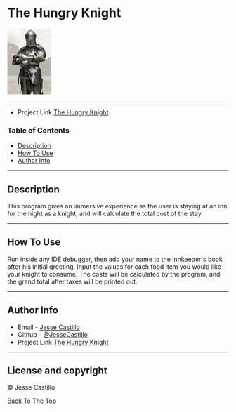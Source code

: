 # The Hungry Knight

<img src="images/knight.jpeg" width="100">


---
- Project Link [The Hungry Knight](https://github.com/jessecastillo/The-Hungry-Knight)

### Table of Contents

- [Description](#description)
- [How To Use](#how-to-use)
- [Author Info](#author-info)

---

## Description

This program gives an immersive experience as the user is staying at an inn for the night as a knight, and will calculate the total cost of the stay.


---

## How To Use

Run inside any IDE debugger, then add your name to the innkeeper's book after his initial greeting. Input the values for each food item you would like your knight to consume. The costs will be calculated by the program, and the grand total after taxes will be printed out.

---


## Author Info

- Email - [Jesse Castillo](mailto:jcastillo3@stu.jsu.edu)
- Github - [@JesseCastillo](https://github.com/jessecastillo)
- Project Link [The Hungry Knight](https://github.com/jessecastillo/The-Hungry-Knight)

---

## License and copyright

© Jesse Castillo

[Back To The Top](#the-hungry-knight)
